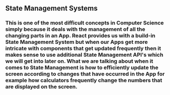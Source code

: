 ## State Management Systems

### This is one of the most difficult concepts in Computer Science simply because it deals with the management of all the changing parts in an App. React provides us with a build-in State Management System but when our Apps get more intricate with components that get updated frequently then it makes sense to use additional State Management API's which we will get into later on. What we are talking about when it comes to State Management is how to efficiently update the screen according to changes that have occurred in the App for example how calculators frequently change the numbers that are displayed on the screen.
